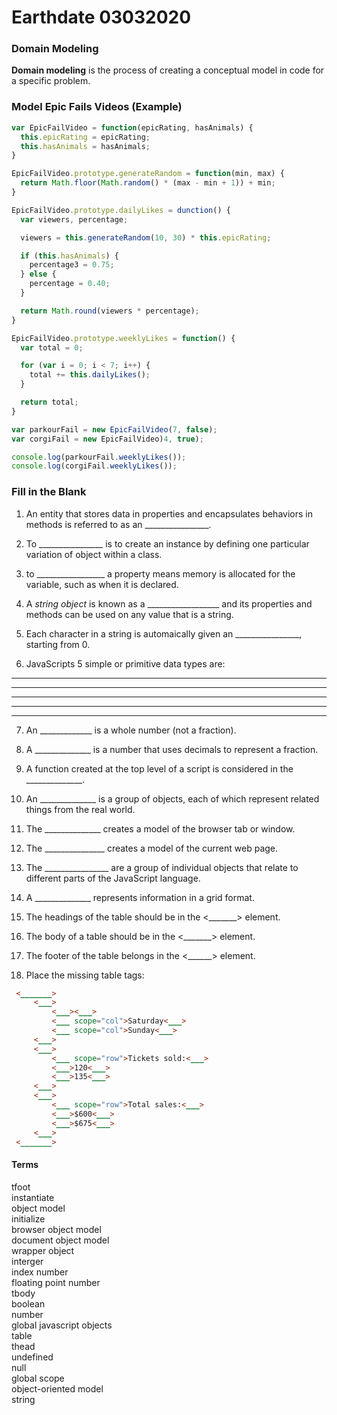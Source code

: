 # Earthdate 03032020

### Domain Modeling

**Domain modeling** is the process of creating a conceptual model in code for a specific problem.

### Model Epic Fails Videos (Example)

```javascript
var EpicFailVideo = function(epicRating, hasAnimals) {
  this.epicRating = epicRating;
  this.hasAnimals = hasAnimals;
}

EpicFailVideo.prototype.generateRandom = function(min, max) {
  return Math.floor(Math.random() * (max - min + 1)) + min;
}

EpicFailVideo.prototype.dailyLikes = dunction() {
  var viewers, percentage;

  viewers = this.generateRandom(10, 30) * this.epicRating;

  if (this.hasAnimals) {
    percentage3 = 0.75;
  } else {
    percentage = 0.40;
  }

  return Math.round(viewers * percentage);
}

EpicFailVideo.prototype.weeklyLikes = function() {
  var total = 0;

  for (var i = 0; i < 7; i++) {
    total += this.dailyLikes();
  }

  return total;
}

var parkourFail = new EpicFailVideo(7, false);
var corgiFail = new EpicFailVideo)4, true);

console.log(parkourFail.weeklyLikes());
console.log(corgiFail.weeklyLikes());
```

### Fill in the Blank

1. An entity that stores data in properties and encapsulates behaviors in methods is referred to as an ________________.

2. To ________________ is to create an instance by defining one particular variation of object within a class.

3. to _________________ a property means memory is allocated for the variable, such as when it is declared.

4. A *string object* is known as a  __________________ and its properties and methods can be used on any value that is a string.

5. Each character in a string is automaically given an ________________, starting from 0.

6. JavaScripts 5 simple or primitive data types are:  
_____________  
_____________  
_____________  
_____________  
_____________  

7. An _____________ is a whole number (not a fraction).

8. A ______________ is a number that uses decimals to represent a fraction.

9. A function created at the top level of a script is considered in the ______________.

10. An ______________ is a group of objects, each of which represent related things from the real world.

11. The ______________ creates a model of the browser tab or window.

12. The _______________ creates a model of the current web page.

13. The ________________ are a group of individual objects that relate to different parts of the JavaScript language.

14. A ______________ represents information in a grid format.

15. The headings of the table should be in the <_______> element.

16. The body of a table should be in the <_______> element.

17. The footer of the table belongs in the <______> element.

18. Place the missing table tags:  <br>

 ```html  
  <_______>  
      <___>  
          <___><___>  
          <___ scope="col">Saturday<___>  
          <___ scope="col">Sunday<___>  
      <___>  
      <___>  
          <___ scope="row">Tickets sold:<___>  
          <___>120<___>  
          <___>135<___>  
      <___>  
      <___>  
          <___ scope="row">Total sales:<___>  
          <___>$600<___>  
          <___>$675<___>  
      <___>  
  <_______>  
```   


#### Terms  <br>

  
tfoot  <br>
instantiate  <br>
object model  <br>
initialize  <br>
browser object model  <br>
document object model  <br>
wrapper object  <br>
interger  <br>
index number  <br>
floating point number  <br>
tbody  <br>
boolean  <br>
number  <br>
global javascript objects  <br>
table  <br>
thead  <br>
undefined  <br>
null  <br>
global scope  <br>
object-oriented model  <br> 
string  <br>